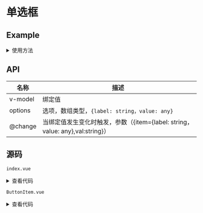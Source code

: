 # 单选框

## Example

<NRadioButton />

<details>
  <summary>使用方法</summary>

  ```vue
  <template>
  <div class="wrap">
    <RadioButtonGroup
      v-model="formState.major"
      :options="[
        {
          label: '上海',
          value: 'zs'
        },
        {
          label: '北京',
          value: 'bj'
        },
        {
          label: '深圳',
          value: 'dl'
        }
      ]"
    />
  </div>
</template>

<script lang="ts" setup>
import { reactive } from 'vue'

const formState = reactive({
  major: 'zs'
})
</script>

<style lang="less" scoped></style>

  ```

</details>

## API

| 名称    | 描述                                                         |
| ------- | ------------------------------------------------------------ |
| v-model | 绑定值                                                       |
| options | 选项，数组类型，`{label: string，value: any}`                |
| @change | 当绑定值发生变化时触发，参数（{item={label: string，value: any},val:string}） |



## 源码

`index.vue`
<details>
  <summary>查看代码</summary>

  ```vue
  <template>
  <div>
    <ButtonItem
      v-for="(item, index) in options"
      :key="item.value + index"
      v-bind="$attrs"
      :info="item"
      @change="onChange"
      :actived="selectedValue === item.value"
      class="mx-4px"
    >
      {{ item.label }}
    </ButtonItem>
  </div>
</template>

<script lang="ts" setup>
import { ref } from 'vue'
import ButtonItem from './ButtonItem.vue'

type optionsType = {
  label: string
  value: any
}

interface Props {
  options: optionsType[]
  modelValue: any
}

const props = withDefaults(defineProps<Props>(), {
  options: () => [],
  modelValue: ''
})

const emits = defineEmits(['update:modelValue', 'change'])

const selected = ref<optionsType>({
  label: '',
  value: ''
})
const selectedValue = ref(props.modelValue)

function onChange(val: optionsType) {
  selected.value = val
  selectedValue.value = val.value
  emits('update:modelValue', val.value)
  emits('change', val, val.value)
}
</script>

<style lang="less" scoped>
.mx-4px {
  margin: 0 4px;
}
</style>

  ```

</details>

`ButtonItem.vue`
<details>
  <summary>查看代码</summary>

  ```vue
  <template>
  <div
    class="niu-button"
    :class="{ 'niu-button__actived': actived, shake: actived }"
    @click="handleSelect"
  >
    <slot></slot>
  </div>
</template>

<script lang="ts" setup>
  const props = defineProps({
    actived: {
      type: Boolean,
      default: false,
    },

    info: {
      type: Object,
      default: () => {},
    },
  })

  const emits = defineEmits(['change'])

  function handleSelect() {
    emits('change', props.info)
  }
</script>

<style lang="less" scoped>
  .niu-button {
    display: inline-block;
    padding: 4px 10px;
    color: #666;
    border: 1px solid #c7c7c7;
    border-radius: 4px;
    cursor: pointer;

    &__actived {
      background-color: #10a0e9;
      color: #fff;
      border: none;
    }
  }

  .shake {
    animation: shake 0.82s cubic-bezier(0.36, 0.07, 0.19, 0.97) both;
    transform: translate3d(0, 0, 0);
  }
  @keyframes shake {
    10%,
    90% {
      transform: translate3d(-1px, 0, 0);
    }
    20%,
    80% {
      transform: translate3d(2px, 0, 0);
    }
    30%,
    50%,
    70% {
      transform: translate3d(-4px, 0, 0);
    }
    40%,
    60% {
      transform: translate3d(4px, 0, 0);
    }
  }
</style>

  ```

</details>
